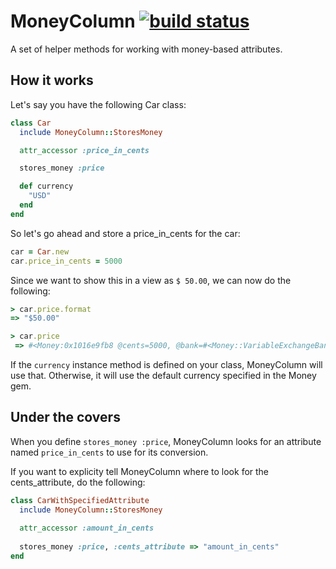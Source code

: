MoneyColumn [![build status](https://secure.travis-ci.org/chargify/money_column.png)](http://travis-ci.org/chargify/money_column)
===========

A set of helper methods for working with money-based attributes.

## How it works

Let's say you have the following Car class:

``` ruby
class Car
  include MoneyColumn::StoresMoney

  attr_accessor :price_in_cents

  stores_money :price

  def currency
    "USD"
  end
end
```

So let's go ahead and store a price_in_cents for the car:

``` ruby
car = Car.new
car.price_in_cents = 5000
```

Since we want to show this in a view as `$ 50.00`, we can now do the following:

``` ruby
> car.price.format
=> "$50.00"

> car.price
 => #<Money:0x1016e9fb8 @cents=5000, @bank=#<Money::VariableExchangeBank:0x10143f6f0 @mutex=#<Mutex:0x10143f678>, @rates={}>, @currency="USD">
```

If the `currency` instance method is defined on your class, MoneyColumn will use that. Otherwise, it will use the default currency specified in the Money gem.

## Under the covers

When you define `stores_money :price`, MoneyColumn looks for an attribute named `price_in_cents` to use for its conversion.

If you want to explicity tell MoneyColumn where to look for the cents_attribute, do the following:

``` ruby
class CarWithSpecifiedAttribute
  include MoneyColumn::StoresMoney
  
  attr_accessor :amount_in_cents
  
  stores_money :price, :cents_attribute => "amount_in_cents"
end
```
